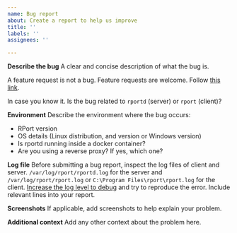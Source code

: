 ```yaml
---
name: Bug report
about: Create a report to help us improve
title: ''
labels: ''
assignees: ''

---
```


**Describe the bug**
A clear and concise description of what the bug is.

A feature request is not a bug. Feature requests are welcome. Follow [this link](https://github.com/cloudradar-monitoring/rport/discussions/categories/roadmap-feature-wishes-ideas).

In case you know it. Is the bug related to `rportd` (server) or `rport` (client)?

**Environment**
Describe the environment where the bug occurs:
* RPort version
* OS details (Linux distribution, and version or Windows version)
* Is rportd running inside a docker container?
* Are you using a reverse proxy? If yes, which one?

**Log file**
Before submitting a bug report, inspect the log files of client and server.
`/var/log/rport/rportd.log` for the server and `/var/log/rport/rport.log` or `C:\Program Files\rport\rport.log` for the client.
[Increase the log level to debug](https://github.com/cloudradar-monitoring/rport/blob/0.9.0/rport.example.conf#L169-L171) and try to reproduce the error. 
Include relevant lines into your report.

**Screenshots**
If applicable, add screenshots to help explain your problem.

**Additional context**
Add any other context about the problem here.
